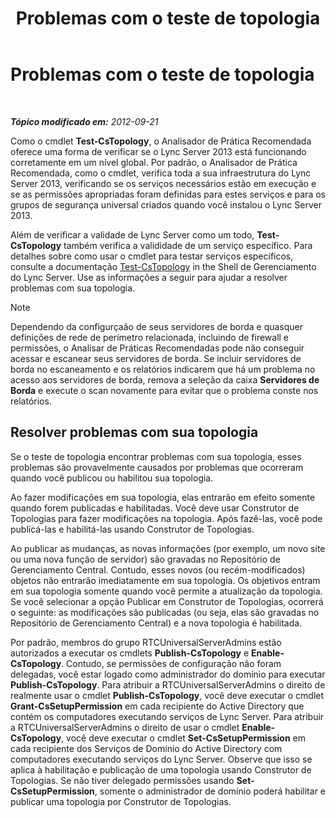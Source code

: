 ﻿---
title: Problemas com o teste de topologia
TOCTitle: Problemas com o teste de topologia
ms:assetid: 821e8916-7b5d-4f64-8fb0-e5cc392ec1bb
ms:mtpsurl: https://technet.microsoft.com/pt-br/library/JJ205045(v=OCS.15)
ms:contentKeyID: 49307295
ms.date: 05/19/2016
mtps_version: v=OCS.15
ms.translationtype: HT
---

# Problemas com o teste de topologia

 

_**Tópico modificado em:** 2012-09-21_

Como o cmdlet **Test-CsTopology**, o Analisador de Prática Recomendada oferece uma forma de verificar se o Lync Server 2013 está funcionando corretamente em um nível global. Por padrão, o Analisador de Prática Recomendada, como o cmdlet, verifica toda a sua infraestrutura do Lync Server 2013, verificando se os serviços necessários estão em execução e se as permissões apropriadas foram definidas para estes serviços e para os grupos de segurança universal criados quando você instalou o Lync Server 2013.

Além de verificar a validade de Lync Server como um todo, **Test-CsTopology** também verifica a valididade de um serviço específico. Para detalhes sobre como usar o cmdlet para testar serviços específicos, consulte a documentação [Test-CsTopology](https://docs.microsoft.com/en-us/powershell/module/skype/Test-CsTopology) in the Shell de Gerenciamento do Lync Server. Use as informações a seguir para ajudar a resolver problemas com sua topologia.

> [!note]  
> Dependendo da configurçaão de seus servidores de borda e quasquer definições de rede de perímetro relacionada, incluindo de firewall e permissões, o Analisar de Práticas Recomendadas pode não conseguir acessar e escanear seus servidores de borda. Se incluir servidores de borda no escaneamento e os relatórios indicarem que há um problema no acesso aos servidores de borda, remova a seleção da caixa <strong>Servidores de Borda</strong> e execute o scan novamente para evitar que o problema conste nos relatórios.

## Resolver problemas com sua topologia

Se o teste de topologia encontrar problemas com sua topologia, esses problemas são provavelmente causados por problemas que ocorreram quando você publicou ou habilitou sua topologia.

Ao fazer modificações em sua topologia, elas entrarão em efeito somente quando forem publicadas e habilitadas. Você deve usar Construtor de Topologias para fazer modificações na topologia. Após fazê-las, você pode publicá-las e habilitá-las usando Construtor de Topologias.

Ao publicar as mudanças, as novas informações (por exemplo, um novo site ou uma nova função de servidor) são gravadas no Repositório de Gerenciamento Central. Contudo, esses novos (ou recém-modificados) objetos não entrarão imediatamente em sua topologia. Os objetivos entram em sua topologia somente quando você permite a atualização da topologia. Se você selecionar a opção Publicar em Construtor de Topologias, ocorrerá o seguinte: as modificações são publicadas (ou seja, elas são gravadas no Repositório de Gerenciamento Central) e a nova topologia é habilitada.

Por padrão, membros do grupo RTCUniversalServerAdmins estão autorizados a executar os cmdlets **Publish-CsTopology** e **Enable-CsTopology**. Contudo, se permissões de configuração não foram delegadas, você estar logado como administrador do domínio para executar **Publish-CsTopology**. Para atribuir a RTCUniversalServerAdmins o direito de realmente usar o cmdlet **Publish-CsTopology**, você deve executar o cmdlet **Grant-CsSetupPermission** em cada recipiente do Active Directory que contém os computadores executando serviços de Lync Server. Para atribuir a RTCUniversalServerAdmins o direito de usar o cmdlet **Enable-CsTopology**, você deve executar o cmdlet **Set-CsSetupPermission** em cada recipiente dos Serviços de Domínio do Active Directory com computadores executando serviços do Lync Server. Observe que isso se aplica à habilitação e publicação de uma topologia usando Construtor de Topologias. Se não tiver delegado permissões usando **Set-CsSetupPermission**, somente o administrador de domínio poderá habilitar e publicar uma topologia por Construtor de Topologias.

